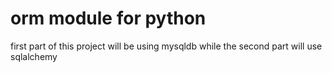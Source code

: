 # orm module for python

first part of this project will be using mysqldb
while the second part will use sqlalchemy
